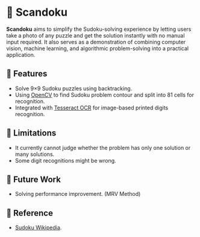 # 📘 Scandoku
**Scandoku** aims to simplify the Sudoku-solving experience by letting users take a photo of any puzzle and get the solution instantly with no 
manual input required. It also serves as a demonstration of combining computer vision, machine learning, and algorithmic problem-solving into a 
practical application.

## 📌 Features
- Solve 9×9 Sudoku puzzles using backtracking.
- Using [OpenCV](https://github.com/opencv/opencv) to find Sudoku problem contour and split into 81 cells for recognition.
- Integrated with [Tesseract OCR](https://github.com/tesseract-ocr/tesseract) for image-based printed digits recognition.

## 🚫 Limitations
- It currently cannot judge whether the problem has only one solution or many solutions.
- Some digit recognitions might be wrong.

## 🔭 Future Work
- Solving performance improvement. (MRV Method)

## 📝 Reference
- [Sudoku Wikipedia](https://en.wikipedia.org/wiki/Sudoku).
